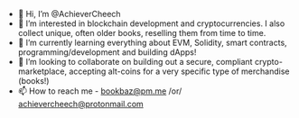 - 👋 Hi, I’m @AchieverCheech
- 👀 I’m interested in blockchain development and cryptocurrencies. I also collect unique, often older books, reselling them from time to time.
- 🌱 I’m currently learning everything about EVM, Solidity, smart contracts, programming/development and building dApps!
- 💞️ I’m looking to collaborate on building out a secure, compliant crypto-marketplace, accepting alt-coins for a very specific type of merchandise (books!)
- 📫 How to reach me - bookbaz@pm.me /or/ achievercheech@protonmail.com

<!---
AchieverCheech/AchieverCheech is a ✨ special ✨ repository because its `README.md` (this file) appears on your GitHub profile.
You can click the Preview link to take a look at your changes.
--->

